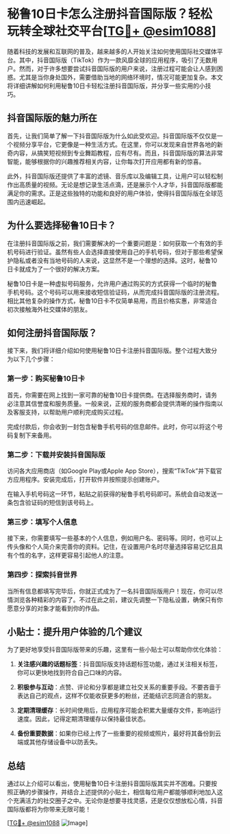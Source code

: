 # 秘鲁10日卡怎么注册抖音国际版？轻松玩转全球社交平台[[TG💪+ @esim1088](https://t.me/s/esim1088)]

随着科技的发展和互联网的普及，越来越多的人开始关注如何使用国际社交媒体平台。其中，抖音国际版（TikTok）作为一款风靡全球的应用程序，吸引了无数用户。然而，对于许多想要尝试抖音国际版的用户来说，注册过程可能会让人感到困惑。尤其是当你身处国外，需要借助当地的网络环境时，情况可能更加复杂。本文将详细讲解如何利用秘鲁10日卡轻松注册抖音国际版，并分享一些实用的小技巧。

## 抖音国际版的魅力所在

首先，让我们简单了解一下抖音国际版为什么如此受欢迎。抖音国际版不仅仅是一个视频分享平台，它更像是一种生活方式。在这里，你可以发现来自世界各地的新奇内容，从搞笑短视频到专业舞蹈教程，应有尽有。而且，抖音国际版的算法非常智能，能够根据你的兴趣推荐相关内容，让你每次打开应用都有新的惊喜。

此外，抖音国际版还提供了丰富的滤镜、音乐库以及编辑工具，让用户可以轻松制作出高质量的视频。无论是想记录生活点滴，还是展示个人才华，抖音国际版都能满足你的需求。正是这些独特的功能和良好的用户体验，使得抖音国际版在全球范围内迅速崛起。

## 为什么要选择秘鲁10日卡？

在注册抖音国际版之前，我们需要解决的一个重要问题是：如何获取一个有效的手机号码进行验证。虽然有些人会选择直接使用自己的手机号码，但对于那些希望保护隐私或者没有当地号码的人来说，这显然不是一个理想的选择。这时，秘鲁10日卡就成为了一个很好的解决方案。

秘鲁10日卡是一种虚拟号码服务，允许用户通过购买的方式获得一个临时的秘鲁手机号码。这个号码可以用来接收短信验证码，从而完成抖音国际版的注册流程。相比其他复杂的操作方式，秘鲁10日卡不仅简单易用，而且价格实惠，非常适合初次接触海外社交媒体的朋友。

## 如何注册抖音国际版？

接下来，我们将详细介绍如何使用秘鲁10日卡注册抖音国际版。整个过程大致分为以下几个步骤：

### 第一步：购买秘鲁10日卡

首先，你需要在网上找到一家可靠的秘鲁10日卡提供商。在选择服务商时，请务必注意其信誉度和服务质量。一般来说，正规的服务商都会提供清晰的操作指南以及客服支持，以帮助用户顺利完成购买过程。

完成付款后，你会收到一封包含秘鲁手机号码的信息邮件。此时，你可以将这个号码复制下来备用。

### 第二步：下载并安装抖音国际版

访问各大应用商店（如Google Play或Apple App Store），搜索“TikTok”并下载官方应用程序。安装完成后，打开软件并按照提示创建账户。

在输入手机号码这一环节，粘贴之前获得的秘鲁手机号码即可。系统会自动发送一条包含验证码的短信到该号码上。

### 第三步：填写个人信息

接下来，你需要填写一些基本的个人信息，例如用户名、密码等。同时，也可以上传头像和个人简介来完善你的资料。记住，在设置用户名时尽量选择容易记忆且具有个性的名字，这样更容易引起他人的注意。

### 第四步：探索抖音世界

当所有信息都填写完毕后，你就正式成为了一名抖音国际版用户！现在，你可以尽情浏览各种精彩的内容了。不过在此之前，建议先调整一下隐私设置，确保只有你愿意分享的对象才能看到你的作品。

## 小贴士：提升用户体验的几个建议

为了更好地享受抖音国际版带来的乐趣，这里有一些小贴士可以帮助你优化体验：

1. **关注感兴趣的话题标签**：抖音国际版支持话题标签功能，通过关注相关标签，你可以更快地找到符合自己口味的内容。
   
2. **积极参与互动**：点赞、评论和分享都是建立社交关系的重要手段。不要吝啬于表达自己的观点，这样不仅能收获更多的粉丝，还能结识志同道合的朋友。

3. **定期清理缓存**：长时间使用后，应用程序可能会积累大量缓存文件，影响运行速度。因此，记得定期清理缓存以保持最佳状态。

4. **备份重要数据**：如果你已经上传了一些重要的视频或照片，最好将其备份到云端或其他存储设备中以防丢失。

## 总结

通过以上介绍可以看出，使用秘鲁10日卡注册抖音国际版其实并不困难。只要按照正确的步骤操作，并结合上述提供的小贴士，相信每位用户都能够顺利地加入这个充满活力的社交圈子之中。无论你是想要寻找灵感，还是仅仅想放松心情，抖音国际版都将为你带来无限可能！

[[TG💪+ @esim1088](https://t.me/s/esim1088) ![Image](https://i.postimg.cc/4NQfJmqS/Snipaste-2025-05-13-00-14-12.png)]